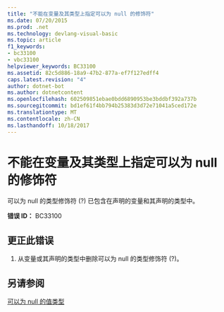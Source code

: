 ```yaml
---
title: "不能在变量及其类型上指定可以为 null 的修饰符"
ms.date: 07/20/2015
ms.prod: .net
ms.technology: devlang-visual-basic
ms.topic: article
f1_keywords:
- bc33100
- vbc33100
helpviewer_keywords: BC33100
ms.assetid: 82c5d886-18a9-47b2-877a-ef7f127edff4
caps.latest.revision: "4"
author: dotnet-bot
ms.author: dotnetcontent
ms.openlocfilehash: 602509851ebae0bdd6890953be3bddbf392a737b
ms.sourcegitcommit: bd1ef61f4bb794b25383d3d72e71041a5ced172e
ms.translationtype: MT
ms.contentlocale: zh-CN
ms.lasthandoff: 10/18/2017
---
```

# <a name="nullable-modifier-cannot-be-specified-on-both-a-variable-and-its-type"></a>不能在变量及其类型上指定可以为 null 的修饰符
可以为 null 的类型修饰符 (?) 已包含在声明的变量和其声明的类型中。  
  
 **错误 ID：** BC33100  
  
## <a name="to-correct-this-error"></a>更正此错误  
  
1.  从变量或其声明的类型中删除可以为 null 的类型修饰符 (?)。  
  
## <a name="see-also"></a>另请参阅  
 [可以为 null 的值类型](../../visual-basic/programming-guide/language-features/data-types/nullable-value-types.md)
